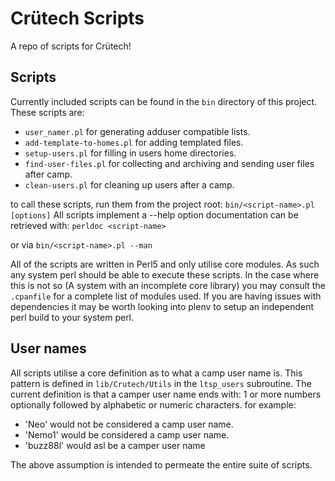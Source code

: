 # Crütech Scripts #

A repo of scripts for Crütech!

## Scripts ##
Currently included scripts can be found in the `bin` directory of this project.
These scripts are:
  * `user_namer.pl` for generating adduser compatible lists.
  * `add-template-to-homes.pl` for adding templated files.
  * `setup-users.pl` for filling in users home directories.
  * `find-user-files.pl` for collecting and archiving and sending user files after camp.
  * `clean-users.pl` for cleaning up users after a camp.

to call these scripts, run them from the project root:
`bin/<script-name>.pl [options]`
All scripts implement a --help option documentation can be retrieved with:
`perldoc <script-name>`

or via
`bin/<script-name>.pl --man`

All of the scripts are written in Perl5 and only utilise core modules. As such any system perl should be able to execute these scripts. In the case where this is not so (A system with an incomplete core library) you may consult the `.cpanfile` for a complete list of modules used.
If you are having issues with dependencies it may be worth looking into plenv to setup an independent perl build to your system perl.

## User names ##
All scripts utilise a core definition as to what a camp user name is. This pattern is defined in `lib/Crutech/Utils` in the `ltsp_users` subroutine.
The current definition is that a camper user name ends with: 1 or more numbers optionally followed by alphabetic or numeric characters.
for example:
  * 'Neo' would not be considered a camp user name.
  * 'Nemo1' would be considered a camp user name.
  * 'buzz88l' would asl be a camper user name

The above assumption is intended to permeate the entire suite of scripts.
